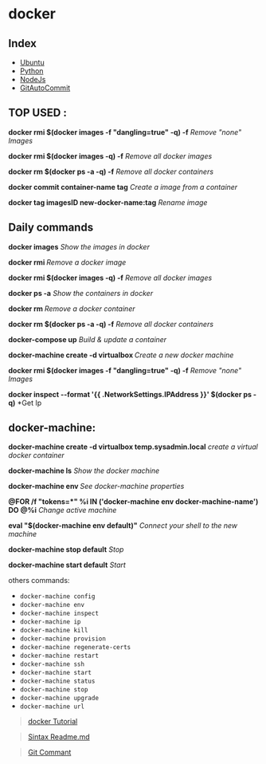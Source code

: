 # docker

## Index
- [Ubuntu](Ubuntu/README.md)
- [Python](Python/README.md)
- [NodeJs](NodeJs/README.md)
- [GitAutoCommit](GitAutoCommit/README.md)

## TOP USED :
**docker rmi $(docker images -f "dangling=true" -q) -f** *Remove "none" Images*

**docker rmi $(docker images -q) -f** *Remove all docker images*

**docker rm $(docker ps -a -q) -f** *Remove all docker containers*

**docker commit container-name tag** *Create a image from a container*

**docker tag imagesID new-docker-name:tag** *Rename image*

## Daily commands
**docker images** *Show the images in docker*

**docker rmi <imageID>** *Remove a docker image*

**docker rmi $(docker images -q) -f** *Remove all docker images*

**docker ps -a** *Show the containers in docker*

**docker rm <containerID>** *Remove a docker container*

**docker rm $(docker ps -a -q) -f** *Remove all docker containers*

**docker-compose up** *Build & update a container*

**docker-machine create -d virtualbox <machine-name>** *Create a new docker machine*

**docker rmi $(docker images -f "dangling=true" -q) -f** *Remove "none" Images*

**docker inspect --format '{{ .NetworkSettings.IPAddress }}' $(docker ps -q)** *Get Ip


## docker-machine:

**docker-machine create -d virtualbox temp.sysadmin.local** *create a virtual docker container*

**docker-machine ls** *Show the docker machine*

**docker-machine env <machine-name>** *See docker-machine properties*

**@FOR /f "tokens=*" %i IN ('docker-machine env docker-machine-name') DO @%i** *Change active machine*

**eval "$(docker-machine env default)"** *Connect your shell to the new machine*

**docker-machine stop default** *Stop*

**docker-machine start default** *Start*

others commands:
- `docker-machine config`
- `docker-machine env`
- `docker-machine inspect`
- `docker-machine ip`
- `docker-machine kill`
- `docker-machine provision`
- `docker-machine regenerate-certs`
- `docker-machine restart`
- `docker-machine ssh`
- `docker-machine start`
- `docker-machine status`
- `docker-machine stop`
- `docker-machine upgrade`
- `docker-machine url`

> [docker Tutorial](https://www.youtube.com/watch?v=tBfOHso1-6o&t=1s)

> [Sintax Readme.md](https://help.github.com/articles/basic-writing-and-formatting-syntax)

> [Git Commant](http://rogerdudler.github.io/git-guide/)
